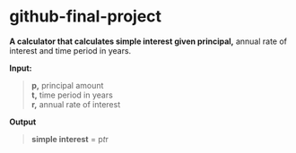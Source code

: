 # github-final-project 

**A calculator that calculates simple interest given principal,** annual rate of interest and time period in years. 

**Input:** 
> **p,** principal amount \
> **t,** time period in years \
> **r,** annual rate of interest 

**Output** 
> **simple interest** = p*t*r
